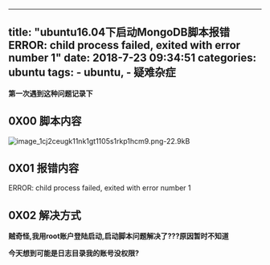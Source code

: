 
---
title: "ubuntu16.04下启动MongoDB脚本报错ERROR: child process failed, exited with error number 1"
date: 2018-7-23 09:34:51
categories: ubuntu
tags: 
		- ubuntu,
		- 疑难杂症
---


**第一次遇到这种问题记录下**
<!-- more -->

## 0X00 脚本内容
![image_1cj2ceugk11nk1gt1105s1rkp1hcm9.png-22.9kB][1]

## 0X01 报错内容
ERROR: child process failed, exited with error number 1

## 0X02 解决方式

**贼奇怪,我用root账户登陆启动,启动脚本问题解决了???原因暂时不知道**

**今天想到可能是日志目录我的账号没权限?**

  [1]: http://static.zybuluo.com/pockadmin/iy6lpakfe84lx1liw3sz4eh1/image_1cj2ceugk11nk1gt1105s1rkp1hcm9.png
